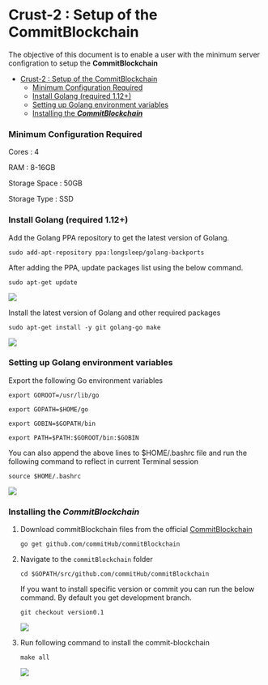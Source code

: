 Crust-2 : Setup of the CommitBlockchain
===

The objective of this document is to enable a user with the minimum server configration to setup the **CommitBlockchain**



- [Crust-2 : Setup of the CommitBlockchain](#crust-2--setup-of-the-commitblockchain)
    - [Minimum Configuration Required](#minimum-configuration-required)
    - [Install Golang (required 1.12+)](#install-golang-required-112)
    - [Setting up Golang environment variables](#setting-up-golang-environment-variables)
    - [Installing the ***CommitBlockchain***](#installing-the-commitblockchain)


### Minimum Configuration Required

Cores : 4

RAM : 8-16GB

Storage Space : 50GB

Storage Type : SSD


### Install Golang (required 1.12+)

Add the Golang PPA repository to get the latest version of Golang.

`sudo add-apt-repository ppa:longsleep/golang-backports`

After adding the PPA, update packages list using the below command.

`sudo apt-get update`

   ![](https://i.imgur.com/tVxJFqU.png)


Install the latest version of Golang and other required packages

`sudo apt-get install -y git golang-go make`

   ![](https://i.imgur.com/tMFJJqQ.png)


### Setting up Golang environment variables

Export the following Go environment variables

`export GOROOT=/usr/lib/go`

`export GOPATH=$HOME/go`

`export GOBIN=$GOPATH/bin`

`export PATH=$PATH:$GOROOT/bin:$GOBIN`

You can also append the above lines to $HOME/.bashrc file and run the following command to reflect in current Terminal session

`source $HOME/.bashrc`

   ![](https://i.imgur.com/OOyXrJz.png)


### Installing the ***CommitBlockchain***

1. Download commitBlockchain files from the official [CommitBlockchain](https://github.com/commitHub/commitBlockchain)

    `go get github.com/commitHub/commitBlockchain`

2. Navigate to the `commitBlockchain` folder

    `cd $GOPATH/src/github.com/commitHub/commitBlockchain`

    If you want to install specific version or commit you can run the below command. By default you get development branch.
    
    `git checkout version0.1`
    
    ![](https://i.imgur.com/kzu6Kbo.png)

    
3. Run following command to install the commit-blockchain

    `make all`

    ![](https://i.imgur.com/J3ju8e5.png)

